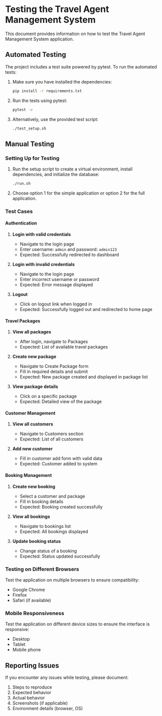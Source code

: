 # Testing the Travel Agent Management System

This document provides information on how to test the Travel Agent Management System application.

## Automated Testing

The project includes a test suite powered by pytest. To run the automated tests:

1. Make sure you have installed the dependencies:
   ```bash
   pip install -r requirements.txt
   ```

2. Run the tests using pytest:
   ```bash
   pytest -v
   ```

3. Alternatively, use the provided test script:
   ```bash
   ./test_setup.sh
   ```

## Manual Testing

### Setting Up for Testing

1. Run the setup script to create a virtual environment, install dependencies, and initialize the database:
   ```bash
   ./run.sh
   ```

2. Choose option 1 for the simple application or option 2 for the full application.

### Test Cases

#### Authentication
1. **Login with valid credentials**
   - Navigate to the login page
   - Enter username: `admin` and password: `admin123`
   - Expected: Successfully redirected to dashboard

2. **Login with invalid credentials**
   - Navigate to the login page
   - Enter incorrect username or password
   - Expected: Error message displayed

3. **Logout**
   - Click on logout link when logged in
   - Expected: Successfully logged out and redirected to home page

#### Travel Packages
1. **View all packages**
   - After login, navigate to Packages
   - Expected: List of available travel packages

2. **Create new package**
   - Navigate to Create Package form
   - Fill in required details and submit
   - Expected: New package created and displayed in package list

3. **View package details**
   - Click on a specific package
   - Expected: Detailed view of the package

#### Customer Management
1. **View all customers**
   - Navigate to Customers section
   - Expected: List of all customers

2. **Add new customer**
   - Fill in customer add form with valid data
   - Expected: Customer added to system

#### Booking Management
1. **Create new booking**
   - Select a customer and package
   - Fill in booking details
   - Expected: Booking created successfully

2. **View all bookings**
   - Navigate to bookings list
   - Expected: All bookings displayed

3. **Update booking status**
   - Change status of a booking
   - Expected: Status updated successfully

### Testing on Different Browsers

Test the application on multiple browsers to ensure compatibility:
- Google Chrome
- Firefox
- Safari (if available)

### Mobile Responsiveness

Test the application on different device sizes to ensure the interface is responsive:
- Desktop
- Tablet
- Mobile phone

## Reporting Issues

If you encounter any issues while testing, please document:
1. Steps to reproduce
2. Expected behavior
3. Actual behavior
4. Screenshots (if applicable)
5. Environment details (browser, OS)
